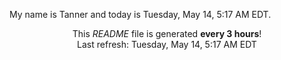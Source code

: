 My name is Tanner and today is Tuesday, May 14, 5:17 AM EDT.

<p align="center">This <i>README</i> file is generated <b>every 3 hours</b>!</br>Last refresh: Tuesday, May 14, 5:17 AM EDT<br /></p>
